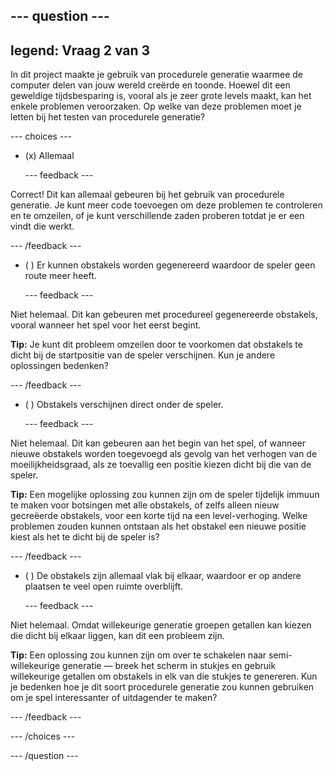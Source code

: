 --- question ---
---
legend: Vraag 2 van 3
---

In dit project maakte je gebruik van procedurele generatie waarmee de computer delen van jouw wereld creërde en toonde. Hoewel dit een geweldige tijdsbesparing is, vooral als je zeer grote levels maakt, kan het enkele problemen veroorzaken. Op welke van deze problemen moet je letten bij het testen van procedurele generatie?

--- choices ---

- (x) Allemaal

  --- feedback ---

Correct! Dit kan allemaal gebeuren bij het gebruik van procedurele generatie. Je kunt meer code toevoegen om deze problemen te controleren en te omzeilen, of je kunt verschillende zaden proberen totdat je er een vindt die werkt.

  --- /feedback ---

- ( ) Er kunnen obstakels worden gegenereerd waardoor de speler geen route meer heeft.

  --- feedback ---

Niet helemaal. Dit kan gebeuren met procedureel gegenereerde obstakels, vooral wanneer het spel voor het eerst begint.


**Tip:** Je kunt dit probleem omzeilen door te voorkomen dat obstakels te dicht bij de startpositie van de speler verschijnen. Kun je andere oplossingen bedenken?

  --- /feedback ---

- ( ) Obstakels verschijnen direct onder de speler.

  --- feedback ---

Niet helemaal. Dit kan gebeuren aan het begin van het spel, of wanneer nieuwe obstakels worden toegevoegd als gevolg van het verhogen van de moeilijkheidsgraad, als ze toevallig een positie kiezen dicht bij die van de speler.


**Tip:** Een mogelijke oplossing zou kunnen zijn om de speler tijdelijk immuun te maken voor botsingen met alle obstakels, of zelfs alleen nieuw gecreëerde obstakels, voor een korte tijd na een level-verhoging. Welke problemen zouden kunnen ontstaan als het obstakel een nieuwe positie kiest als het te dicht bij de speler is?

  --- /feedback ---

- ( ) De obstakels zijn allemaal vlak bij elkaar, waardoor er op andere plaatsen te veel open ruimte overblijft.

  --- feedback ---

Niet helemaal. Omdat willekeurige generatie groepen getallen kan kiezen die dicht bij elkaar liggen, kan dit een probleem zijn.


**Tip:** Een oplossing zou kunnen zijn om over te schakelen naar semi-willekeurige generatie — breek het scherm in stukjes en gebruik willekeurige getallen om obstakels in elk van die stukjes te genereren. Kun je bedenken hoe je dit soort procedurele generatie zou kunnen gebruiken om je spel interessanter of uitdagender te maken?

  --- /feedback ---

--- /choices ---

--- /question ---
